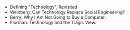 * Defining "Technology", Revisited
* Weinberg: Can Technology Replace Social Engineering?
* Berry: Why I Am Not Going to Buy a Computer.
* Florman: Technology and the Tragic View.
